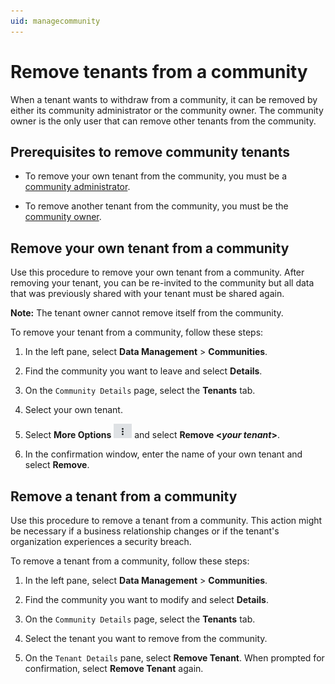 ```yaml
---
uid: managecommunity
---
```


# Remove tenants from a community

When a tenant wants to withdraw from a community, it can be removed by either its community administrator or the community owner. The community owner is the only user that can remove other tenants from the community.
## Prerequisites to remove community tenants

* To remove your own tenant from the community, you must be a [community administrator](xref:ccRoles#community-administrators-preview).

* To remove another tenant from the community, you must be the [community owner](xref:ccRoles#community-owner).
## Remove your own tenant from a community

Use this procedure to remove your own tenant from a community. After removing your tenant, you can be re-invited to the community but all data that was previously shared with your tenant must be shared again. 

**Note:** The tenant owner cannot remove itself from the community.

To remove your tenant from a community, follow these steps:

1. In the left pane, select **Data Management** > **Communities**.

1. Find the community you want to leave and select **Details**.

1. On the `Community Details` page, select the **Tenants** tab.

1. Select your own tenant.

1. Select **More Options** ![More Options](images\more-options.png "More Options") and select **Remove \<*your tenant*\>**.

1. In the confirmation window, enter the name of your own tenant and select **Remove**.

## Remove a tenant from a community

Use this procedure to remove a tenant from a community. This action might be necessary if a business relationship changes or if the tenant's organization experiences a security breach.  

To remove a tenant from a community, follow these steps:

1. In the left pane, select **Data Management** > **Communities**.

1. Find the community you want to modify and select **Details**.

1. On the `Community Details` page, select the **Tenants** tab.

1. Select the tenant you want to remove from the community. 

1. On the `Tenant Details` pane, select **Remove Tenant**. When prompted for confirmation, select **Remove Tenant** again.
